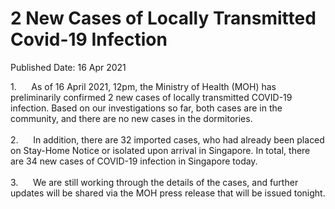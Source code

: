 <html>
    <meta http-equiv="Content-Type" content="text/html; charset=utf-8"/>
    <meta charset="utf-8"/>
    <title>2 New Cases of Locally Transmitted Covid-19 Infection</title>
    <body><h1>2 New Cases of Locally Transmitted Covid-19 Infection</h1>
    <p>Published Date: 16 Apr 2021</p> 1.&nbsp; &nbsp; &nbsp; As of 16 April 2021, 12pm, the Ministry of Health (MOH) has preliminarily confirmed 2 new cases of locally transmitted COVID-19 infection. Based on our investigations so far, both cases are in the community, and there are no new cases in the dormitories.<br><br>2.&nbsp; &nbsp; &nbsp; In addition, there are 32 imported cases, who had already been placed on Stay-Home Notice or isolated upon arrival in Singapore. In total, there are 34 new cases of COVID-19 infection in Singapore today.<br><br>3.&nbsp; &nbsp; &nbsp; We are still working through the details of the cases, and further updates will be shared via the MOH press release that will be issued tonight.</body>
</html>